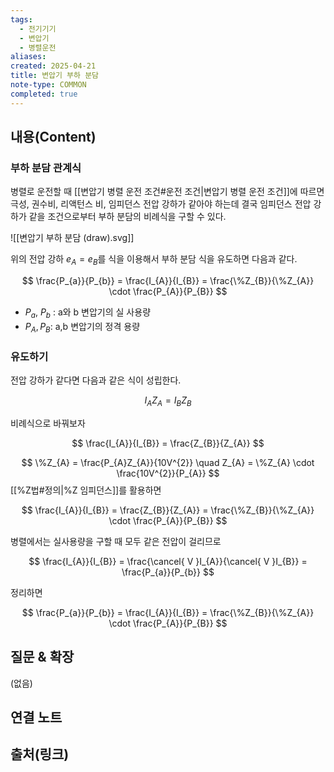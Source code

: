 ```yaml
---
tags:
  - 전기기기
  - 변압기
  - 병렬운전
aliases: 
created: 2025-04-21
title: 변압기 부하 분담
note-type: COMMON
completed: true
---
```


## 내용(Content)

### 부하 분담 관계식

병렬로 운전할 때 [[변압기 병렬 운전 조건#운전 조건|변압기 병렬 운전 조건]]에 따르면 극성, 권수비, 리액턴스 비, 임피던스 전압 강하가 같아야 하는데 결국 임피던스 전압 강하가 같을 조건으로부터 부하 분담의 비례식을 구할 수 있다.

![[변압기 부하 분담 (draw).svg]]

위의 전압 강하 $e_{A} = e_{B}$를 식을 이용해서 부하 분담 식을 유도하면 다음과 같다.

$$
\frac{P_{a}}{P_{b}} = \frac{I_{A}}{I_{B}} = \frac{\%Z_{B}}{\%Z_{A}} \cdot \frac{P_{A}}{P_{B}}
$$

- $P_{a}$, $P_{b}$ : a와 b 변압기의 실 사용량
- $P_{A}, P_{B}$: a,b 변압기의 정격 용량

### 유도하기

전압 강하가 같다면 다음과 같은 식이 성립한다.

$$
I_{A}Z_{A} = I_{B}Z_{B}
$$

비례식으로 바꿔보자

$$
\frac{I_{A}}{I_{B}} = \frac{Z_{B}}{Z_{A}}
$$


$$
\%Z_{A} = \frac{P_{A}Z_{A}}{10V^{2}} \quad Z_{A} = \%Z_{A} \cdot \frac{10V^{2}}{P_{A}}
$$
[[%Z법#정의|%Z 임피던스]]를 활용하면

$$
\frac{I_{A}}{I_{B}} = \frac{Z_{B}}{Z_{A}} = \frac{\%Z_{B}}{\%Z_{A}} \cdot \frac{P_{A}}{P_{B}}
$$

병렬에서는 실사용량을 구할 때 모두 같은 전압이 걸리므로

$$
\frac{I_{A}}{I_{B}} = \frac{\cancel{ V }I_{A}}{\cancel{ V }I_{B}} = \frac{P_{a}}{P_{b}}
$$

정리하면

$$
\frac{P_{a}}{P_{b}} = \frac{I_{A}}{I_{B}} = \frac{\%Z_{B}}{\%Z_{A}} \cdot \frac{P_{A}}{P_{B}}
$$

## 질문 & 확장

(없음)

## 연결 노트

## 출처(링크)

